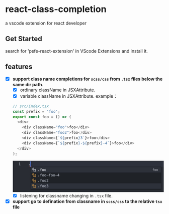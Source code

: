 # react-class-completion

a vscode extension for react developer

## Get Started

search for 'psfe-react-extension' in VScode Extensions and install it.

## features

- [x] **support class name completions for `scss/css` from `.tsx` files below the same dir path**.
  - [x] ordinary className in JSXAttribute.
  - [x] variable className in JSXAttribute. example：
  ```ts
  // src/index,tsx
  const prefix = 'foo';
  export const foo = () => (
    <div>
      <div className="foo">foo</div>
      <div className="foo2">foo</div>
      <div className={`${prefix}3`}>foo</div>
      <div className={`${prefix}-${prefix}-4`}>foo</div>
    </div>
  );
  ```
  ![](./variable_completion.jpg)
  - [x] listening for classname changing in `.tsx` file.
- [x] **support go to defination from classname in `scss/css` to the relative `tsx` file**
